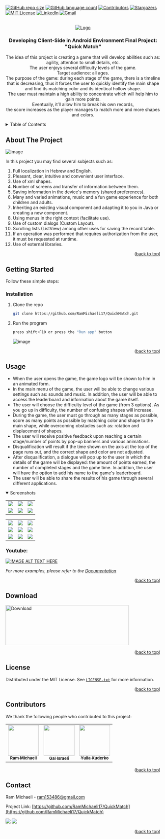 <div id="top"></div>

<!-- PROJECT SHIELDS -->
[![GitHub repo size][reposize-shield]](#)
[![GitHub language count][languagescount-shield]](#)
[![Contributors][contributors-shield]][contributors-url]
[![Stargazers][stars-shield]][stars-url]
[![MIT License][license-shield]][license-url]
[![LinkedIn][linkedin-shield]][linkedin-url]
[![Gmail][gmail-shield]][gmail-url]






<!-- PROJECT LOGO -->
<br />
<div align="center">
  <a href="https://github.com/RamMichaeli17/QuickMatch">
    <img src="https://user-images.githubusercontent.com/62435713/190929745-028846eb-023a-4c7f-8f34-12dd78db1856.png" alt="Logo" >
  </a>

<h3 align="center">Developing Client-Side in Android Environment Final Project: "Quick Match"</h3>

  <p align="center">
  The idea of this project is creating a game that will develop abilities such as: agility, attention to small details, etc. <br>
  The user enjoys several difficulty levels of the game. <br>
  Target audience: all ages. <br>
  The purpose of the game: during each stage of the game, there is a timeline that is decreasing, thus it forces the user to quickly identify the main shape and find its matching color and its identical hollow shape. <br>
  The user must maintain a high ability to concentrate which will help him to gain more points. <br> 
  Eventually, it’ll allow him to break his own records, <br>
  the score increases as the player manages to match more and more shapes and colors.
</div>



<!-- TABLE OF CONTENTS -->
<details>
  <summary>Table of Contents</summary>
  <ol>
    <li>
      <a href="#about-the-project">About The Project</a>
    </li>
    <li>
      <a href="#getting-started">Getting Started</a>
      <ul>
        <li><a href="#installation">Installation</a></li>
      </ul>
    </li>
    <li><a href="#usage">Usage</a></li>
    <li><a href="#download">Download</a></li>
    <li><a href="#license">License</a></li>
    <li><a href="#contributors">Contributors</a></li>
    <li><a href="#contact">Contact</a></li>
  </ol>
</details>


## About The Project

![image](https://user-images.githubusercontent.com/62435713/191084209-1cfb7b23-a21f-482c-8207-8ce8b56a4ee0.png)


In this project you may find several subjects such as:

1. Full localization in Hebrew and English.
2. Pleasant, clear, intuitive and convenient user interface.
3. Use of xml shapes.
4. Number of screens and transfer of information between them.
5. Saving information in the device's memory (shared preferences).
6. Many and varied animations, music and a fun game experience for both children and adults.
7. Inheriting an existing visual component and adapting it to you in Java or creating a new component.
8. Using menus in the right context (facilitate use).
9. Use of custom dialogs (Custom Layout).
10. Scrolling lists (ListView) among other uses for saving the record table.
11. If an operation was performed that requires authorization from the user, it must be requested at runtime.
12. Use of external libraries.

<p align="right">(<a href="#top">back to top</a>)</p>



<!-- GETTING STARTED -->
## Getting Started

Follow these simple steps:

### Installation

1. Clone the repo
   ```sh
   git clone https://github.com/RamMichaeli17/QuickMatch.git
   ```
2. Run the program
   ```sh
   press shift+F10 or press the "Run app" button
   ```
   ![image](https://user-images.githubusercontent.com/62435713/190141964-e8bebdf4-7b16-470c-acd1-ce3e369f9ca3.png)


<p align="right">(<a href="#top">back to top</a>)</p>



<!-- USAGE EXAMPLES -->
## Usage

* When the user opens the game, the game logo will be shown to him in an animated form.
* In the main menu of the game, the user will be able to change various settings such as: sounds and music. In addition, the user will be able to access the leaderboard and information about the game itself.
* The user will choose the difficulty level of the game (from 3 options). As you go up in difficulty, the number of confusing shapes will increase.
* During the game, the user must go through as many stages as possible, score as many points as possible by matching color and shape to the main shape, while overcoming obstacles such as: rotation and displacement of shapes.
* The user will receive positive feedback upon reaching a certain stage/number of points by pop-up banners and various animations.
* Disqualification will result if the time shown on the axis at the top of the page runs out, and the correct shape and color are not adjusted.
* After disqualification, a dialogue will pop up to the user in which the details of the game will be displayed: the amount of points earned, the number of completed stages and the game time. In addition, the user will have the option to add his name to the game's leaderboard.
* The user will be able to share the results of his game through several different applications.

<details open>
<summary>Screenshots</summary>
<table style="width:100%">
  <tr>
    <td><img src="https://user-images.githubusercontent.com/62435713/191114810-a894cafb-8d5c-4da2-aa8e-4ddfb15c9212.png"/></td>
    <td><img src="https://user-images.githubusercontent.com/62435713/191114848-e285962f-d610-48b1-9796-9f8450312e0b.png"/></td>
    <td><img src="https://user-images.githubusercontent.com/62435713/191114861-13afe2e0-b3ee-4d2d-8aaa-1ce09543931b.png"/></td>
  </tr>
  <tr>
    <td><img src="https://user-images.githubusercontent.com/62435713/191114871-4a3d0f37-04a9-4880-b362-d01a763513a2.png"/></td>
    <td><img src="https://user-images.githubusercontent.com/62435713/191115203-3aeac63b-4f57-4d04-b1c6-74a6717f70db.png"/></td>
    <td><img src="https://user-images.githubusercontent.com/62435713/191115228-cb95db1a-0f73-41ae-8926-c6039888390e.png"/></td>
  </tr>
</table>

<table>
  <tr>
    <td><img src="https://user-images.githubusercontent.com/62435713/191115517-8547a098-f76b-45a3-a3ea-93eb94584448.png"/></td>
    <td><img src="https://user-images.githubusercontent.com/62435713/191115559-911fd14b-1c1e-4f5a-8d21-02e9253bbc2f.png"/></td>
    <td><img src="https://user-images.githubusercontent.com/62435713/191115647-b7a8d97b-7ac4-409c-9aee-9470cb273aa9.png"/></td>
  </tr>
  <tr>
    <td><img src="https://user-images.githubusercontent.com/62435713/191115873-ade7b318-3807-49ce-a5af-a77f078b8263.png"/></td>
    <td><img src="https://user-images.githubusercontent.com/62435713/191115910-926e7745-8ec4-4cbf-ae9a-e3267b896a14.png"/></td>
    <td><img src="https://user-images.githubusercontent.com/62435713/191115943-a88fd0ed-dea0-4224-8306-99562d3709ab.png"/></td>
  </tr>

  <tr>
    <td><img src="https://user-images.githubusercontent.com/62435713/191116012-db20cbe9-64e4-4078-ac51-74a197d6205c.png"/></td>
    <td><img src="https://user-images.githubusercontent.com/62435713/191116087-7ea529d5-3524-4ce6-91d7-81db0d854b5c.png"/></td>
    <td><img src="https://user-images.githubusercontent.com/62435713/191116108-7374b606-7330-47ca-bea2-bd20fb2c44fb.png"/></td>
  </tr>
</table>

</details>

### Youtube:
[![IMAGE ALT TEXT HERE](https://img.youtube.com/vi/foOe_5mKhmE/0.jpg)](https://youtu.be/foOe_5mKhmE)

_For more examples, please refer to the [Documentation](https://github.com/RamMichaeli17/QuickMatch/raw/master/Project%20Appendices.zip)_

<p align="right">(<a href="#top">back to top</a>)</p>

## Download
  <a href="https://github.com/RamMichaeli17/QuickMatch/raw/master/app/release/QuickMatch.apk">
    <img src="https://user-images.githubusercontent.com/62435713/190144702-6abd364e-ec2d-4705-a486-b2de7b32ec7f.png" alt="Download" width="400" height="130">
  </a>

<p align="right">(<a href="#top">back to top</a>)</p>

<!-- LICENSE -->
## License

Distributed under the MIT License. See [`LICENSE.txt`](https://github.com/RamMichaeli17/QuickMatch/blob/master/LICENSE.txt) for more information.

<p align="right">(<a href="#top">back to top</a>)</p>



## Contributors

We thank the following people who contributed to this project:


<table>
  <tr>
    <td align="center">
      <a href="https://github.com/RamMichaeli17">
        <img src="https://avatars.githubusercontent.com/u/62435713?v=4" width="100px;"/><br>
        <sub>
          <b>Ram Michaeli</b>
        </sub>
      </a>
    </td>
    <td align="center">
      <a href="https://github.com/Gal1997">
        <img src="https://avatars.githubusercontent.com/u/66265894?v=4" width="100px;"/><br>
        <sub>
          <b>Gal Israeli</b>
        </sub>
      </a>
    </td>
        <td align="center">
      <a href="https://github.com/YuliaKuderko">
        <img src="https://avatars.githubusercontent.com/u/86413569?v=4" width="100px;"/><br>
        <sub>
          <b>Yulia Kuderko</b>
        </sub>
      </a>
    </td>
  </tr>
</table>

<p align="right">(<a href="#top">back to top</a>)</p>




<!-- CONTACT -->
## Contact

Ram Michaeli - ram153486@gmail.com

Project Link: [https://github.com/RamMichaeli17/QuickMatch](https://github.com/RamMichaeli17/QuickMatch)

<a href="mailto:ram153486@gmail.com"><img src="https://img.shields.io/twitter/url?label=Gmail%3A%20ram153486%40gmail.com&logo=gmail&style=social&url=https%3A%2F%2Fmailto%3Aram153486%40gmail.com"/></a>
<a href="https://linkedin.com/in/ram-michaeli"><img src="https://img.shields.io/twitter/url?label=ram%20Michaeli&logo=linkedin&style=social&url=https%3A%2F%2Fmailto%3Aram153486%40gmail.com"/></a>
<p align="right">(<a href="#top">back to top</a>)</p>



<!-- MARKDOWN LINKS & IMAGES -->
[reposize-shield]: https://img.shields.io/github/repo-size/RamMichaeli17/QuickMatch?style=for-the-badge

[languagescount-shield]: https://img.shields.io/github/languages/count/RamMichaeli17/QuickMatch?style=for-the-badge

[contributors-shield]: https://img.shields.io/github/contributors/RamMichaeli17/QuickMatch.svg?style=for-the-badge

[contributors-url]: https://github.com/RamMichaeli17/QuickMatch/graphs/contributors

[stars-shield]: https://img.shields.io/github/stars/RamMichaeli17/QuickMatch.svg?style=for-the-badge

[stars-url]: https://github.com/RamMichaeli17/QuickMatch/stargazers

[license-shield]: https://img.shields.io/github/license/RamMichaeli17/QuickMatch.svg?style=for-the-badge

[license-url]: https://github.com/RamMichaeli17/QuickMatch/blob/master/LICENSE.txt

[linkedin-shield]: https://img.shields.io/badge/linkedin-%230077B5.svg?style=for-the-badge&logo=linkedin&logoColor=white

[linkedin-url]: https://linkedin.com/in/ram-michaeli

[gmail-shield]: https://img.shields.io/badge/ram153486@gmail.com-D14836?style=for-the-badge&logo=gmail&logoColor=white

[gmail-url]: mailto:ram153486@gmail.com

[product-screenshot]: images/screenshot.png
